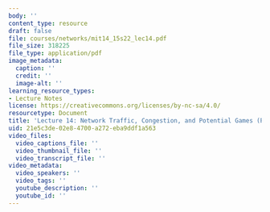 ```yaml
---
body: ''
content_type: resource
draft: false
file: courses/networks/mit14_15s22_lec14.pdf
file_size: 318225
file_type: application/pdf
image_metadata:
  caption: ''
  credit: ''
  image-alt: ''
learning_resource_types:
- Lecture Notes
license: https://creativecommons.org/licenses/by-nc-sa/4.0/
resourcetype: Document
title: 'Lecture 14: Network Traffic, Congestion, and Potential Games (PDF)'
uid: 21e5c3de-02e8-4700-a272-eba9ddf1a563
video_files:
  video_captions_file: ''
  video_thumbnail_file: ''
  video_transcript_file: ''
video_metadata:
  video_speakers: ''
  video_tags: ''
  youtube_description: ''
  youtube_id: ''
---
```

